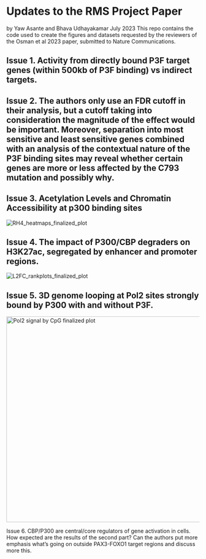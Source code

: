 # Updates to the RMS Project Paper
by Yaw Asante and Bhava Udhayakamar
July 2023
This repo contains the code used to create the figures and datasets requested by the reviewers of the Osman et al 2023 paper, submitted to Nature Communications.

## Issue 1. Activity from directly bound P3F target genes (within 500kb of P3F binding) vs indirect targets. 

## Issue 2. The authors only use an FDR cutoff in their analysis, but a cutoff taking into consideration the magnitude of the effect would be important. Moreover, separation into most sensitive and least sensitive genes combined with an analysis of the contextual nature of the P3F binding sites may reveal whether certain genes are more or less affected by the C793 mutation and possibly why.


## Issue 3. Acetylation Levels and Chromatin Accessibility at p300 binding sites
![RH4_heatmaps_finalized_plot](https://github.com/GryderLab/rms_additional_code/assets/135348829/571bd6a3-95ef-47fc-afb4-a36ca77f7049)

## Issue 4. The impact of P300/CBP degraders on H3K27ac, segregated by enhancer and promoter regions. 
![L2FC_rankplots_finalized_plot](https://github.com/GryderLab/rms_additional_code/assets/135348829/a2ccb727-ff59-4bf7-8921-8f615f45bf15)

## Issue 5. 3D genome looping at Pol2 sites strongly bound by P300 with and without P3F.
<img width="536" alt="Pol2 signal by CpG finalized plot" src="https://github.com/GryderLab/rms_additional_code/assets/135348829/d7991460-b3d2-40db-9081-63d7a63482fa">

Issue 6. CBP/P300 are central/core regulators of gene activation in cells. How expected are the results of the second part? Can the authors put more emphasis what’s going on outside PAX3-FOXO1 target regions and discuss more this.

